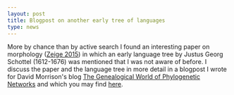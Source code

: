 ```yaml
---
layout: post
title: Blogpost on another early tree of languages 
type: news
---
```


More by chance than by active search I found an interesting paper on morphology ([Zeige 2015](http://bibliography.lingpy.org?key=Zeige2015)) in which an early language tree by Justus Georg Schottel (1612-1676) was mentioned that I was not aware of before.
I discuss the paper and the language tree in more detail in a blogpost I wrote for David Morrison's blog [The Genealogical World of
Phylogenetic Networks](http://phylonetworks.blogspot.fr/) and which you may
find
[here](http://phylonetworks.blogspot.fr/2016/03/another-early-tree-in-linguistics.html).
